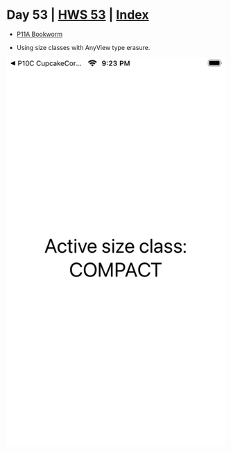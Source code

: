 # Day 53 | [HWS 53](https://www.hackingwithswift.com/100/swiftui/53) | [Index](https://github.com/JulesMoorhouse/100DaysOfSwiftUI/blob/main/README.md)

- [P11A Bookworm](https://github.com/JulesMoorhouse/100DaysOfSwiftUI/blob/main/P11A%20Bookworm/P11A%20Bookworm/ContentView.swift)

- Using size classes with AnyView type erasure.

<img src="../Images/day53a.png">
